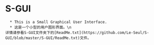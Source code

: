 # S-GUI
      * This is a Small Graphical User Interface.
      * 这是一个小型的用户图形界面。\n
    详情请参看S-GUI文件夹下的[ReadMe.txt](https://github.com/Le-Seul/S-GUI/blob/master/S-GUI/ReadMe.txt)文件。
